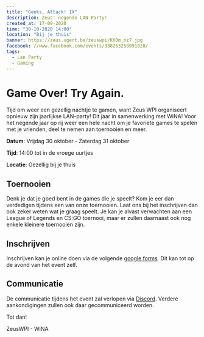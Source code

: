 ```yaml
---
title: "Geeks, Attack! IX"
description: Zeus' negende LAN-Party!
created_at: 17-09-2020
time: "30-10-2020 14:00"
location: "Bij je thuis"
banner: https://zeus.ugent.be/zeuswpi/KK0m_nz7.jpg
facebook: //www.facebook.com/events/388263258991828/
tags:
  - Lan Party
  - Gaming
---
```


# Game Over! Try Again.

Tijd om weer een gezellig nachtje te gamen, want Zeus WPI organiseert opnieuw zijn jaarlijkse LAN-party! Dit jaar in samenwerking met WiNA! Voor het negende jaar op rij weer een hele nacht om je favoriete games te spelen met je vrienden, deel te nemen aan toernooien en meer.

**Datum**: Vrijdag 30 oktober - Zaterdag 31 oktober

**Tijd**: 14:00 tot in de vroege uurtjes

**Locatie**: Gezellig bij je thuis

## Toernooien

Denk je dat je goed bent in de games die je speelt? Kom je eer dan verdedigen tijdens een van onze toernooien. Laat ons bij het inschrijven dan ook zeker weten wat je graag speelt. Je kan je alvast verwachten aan een League of Legends en CS:GO toernooi, maar er zullen daarnaast ook nog enkele kleinere toernooien zijn.

## Inschrijven

Inschrijven kan je online doen via de volgende [google forms](https://docs.google.com/forms/d/1p-L4zH0eBHKL3Y3H_Qh7yWdw1Dhgmchb8Z4yr-r9tKY/). Dit kan tot op de avond van het event zelf.

## Communicatie

De communicatie tijdens het event zal verlopen via [Discord](https://discord.gg/uxEfmDR). Verdere aankondigingen zullen ook daar gecommuniceerd worden.

Tot dan!

ZeusWPI - WiNA
